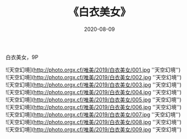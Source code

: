 ﻿---
layout: post
title:  《白衣美女》
date:   2020-08-09
image: http://photo.orgx.cf/唯美/2019/白衣美女/000.jpg
categories: [美女, 清纯, 唯美]
---

白衣美女，9P



![天空幻境](http://photo.orgx.cf/唯美/2019/白衣美女/001.jpg ''天空幻境'') <br>
![天空幻境](http://photo.orgx.cf/唯美/2019/白衣美女/002.jpg ''天空幻境'') <br>
![天空幻境](http://photo.orgx.cf/唯美/2019/白衣美女/003.jpg ''天空幻境'') <br>
![天空幻境](http://photo.orgx.cf/唯美/2019/白衣美女/004.jpg ''天空幻境'') <br>
![天空幻境](http://photo.orgx.cf/唯美/2019/白衣美女/005.jpg ''天空幻境'') <br>
![天空幻境](http://photo.orgx.cf/唯美/2019/白衣美女/006.jpg ''天空幻境'') <br>
![天空幻境](http://photo.orgx.cf/唯美/2019/白衣美女/007.jpg ''天空幻境'') <br>
![天空幻境](http://photo.orgx.cf/唯美/2019/白衣美女/008.jpg ''天空幻境'') <br>
![天空幻境](http://photo.orgx.cf/唯美/2019/白衣美女/009.jpg ''天空幻境'') <br>